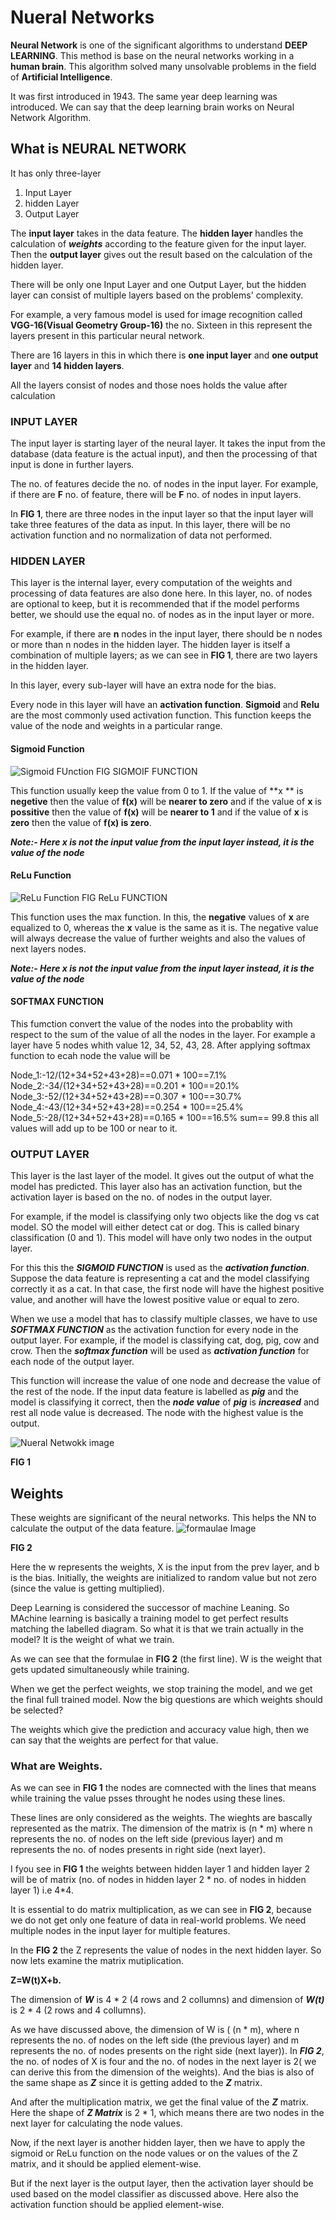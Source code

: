 # Nueral Networks
**Neural Network** is one of the significant algorithms to understand **DEEP LEARNING**. This method is base on the neural networks working in a **human brain**.
This algorithm solved many unsolvable problems in the field of **Artificial Intelligence**.

It was first introduced in  1943. The same year deep learning was introduced. We can say that the deep learning brain works on Neural Network Algorithm.

## What is NEURAL NETWORK
It has only three-layer 
1. Input Layer
2. hidden Layer
3. Output Layer

The **input layer** takes in the data feature. The **hidden layer** handles the calculation of ***weights*** according to the feature given for the input layer. Then the **output layer** gives out the result based on the calculation of the hidden layer.

There will be only one Input Layer and one Output Layer, but the hidden layer can consist of multiple layers based on the problems' complexity.

For example, a very famous model is used for image recognition called **VGG-16(Visual Geometry Group-16)** the no. Sixteen in this represent the layers present in this particular neural network.

There are 16 layers in this in which there is **one input layer** and **one output layer** and **14 hidden layers**.

All the layers consist of nodes and those noes holds the value after calculation

### INPUT LAYER
The input layer is starting layer of the neural layer. It takes the input from the database (data feature is the actual input), and then the processing of that input is done in further layers. 

The no. of features decide the no. of nodes in the input layer.
For example, if there are **F** no. of feature, there will be **F** no. of nodes in input layers.

In **FIG 1**, there are three nodes in the input layer so that the input layer will take three features of the data as input.
In this layer, there will be no activation function and no normalization of data not performed. 

### HIDDEN LAYER
This layer is the internal layer, every computation of the weights and processing of data features are also done here.
In this layer, no. of nodes are optional to keep, but it is recommended that if the model performs better, we should use the equal no. of nodes as in the input layer or more.

For example, if there are **n** nodes in the input layer, there should be n nodes or more than n nodes in the hidden layer.
The hidden layer is itself a combination of multiple layers; as we can see in **FIG 1**, there are two layers in the hidden layer.

In this layer, every sub-layer will have an extra node for the bias.

Every node in this layer will have an **activation function**. **Sigmoid** and **Relu** are the most commonly used activation function. This function keeps the value of the node and weights in a particular range.


#### Sigmoid Function
![Sigmoid FUnction](https://analyticsindiamag.com/wp-content/uploads/2018/01/sigmoid-equation.png)
FIG SIGMOIF FUNCTION

This function usually keep the value from 0 to 1. If the value of **x ** is **negetive** then the value of **f(x)** will be **nearer to zero** and if the value of **x** is       **possitive** then the value of **f(x)** will be **nearer to 1** and if the value of **x** is **zero** then the value of **f(x) is zero**.

***Note:- Here x is not the input value from the input layer instead, it is the value of the node***

#### ReLu Function
![ReLu Function](https://i0.wp.com/highontechs.com/wp-content/uploads/2020/06/activation-functions3-3.jpg?resize=351%2C232&ssl=1)
FIG ReLu FUNCTION

This function uses the max function. In this, the **negative** values of **x** are equalized to 0, whereas the **x** value is the same as it is. The negative value will always decrease the value of further weights and also the values of next layers nodes.

***Note:- Here x is not the input value from the input layer instead, it is the value of the node***

#### SOFTMAX FUNCTION
This fumction convert the value of the nodes into the probablity with respect to the sum of the value of all the nodes in the layer.
For example a layer have 5 nodes whith value 12, 34, 52, 43, 28. After applying softmax function to ecah node the value will be 

Node_1:-12/(12+34+52+43+28)==0.071 * 100==7.1%
Node_2:-34/(12+34+52+43+28)==0.201 * 100==20.1%
Node_3:-52/(12+34+52+43+28)==0.307 * 100==30.7%
Node_4:-43/(12+34+52+43+28)==0.254 * 100==25.4%
Node_5:-28/(12+34+52+43+28)==0.165 * 100==16.5%
sum==                                     99.8
this all values will add up to be 100 or near to it.

### OUTPUT LAYER
This layer is the last layer of the model. It gives out the output of what the model has predicted. This layer also has an activation function, but the activation layer is based on the no. of nodes in the output layer.

For example, if the model is classifying only two objects like the dog vs cat model. SO the model will either detect cat or dog. This is called binary classification (0 and 1).
This model will have only two nodes in the output layer. 

For this this the ***SIGMOID FUNCTION*** is used as the ***activation function***. Suppose the data feature is representing a cat and the model classifying correctly it as a cat. In that case, the first node will have the highest positive value, and another will have the lowest positive value or equal to zero.

When we use a model that has to classify multiple classes, we have to use ***SOFTMAX FUNCTION*** as the activation function for every node in the output layer.
For example, if the model is classifying cat, dog, pig, cow and crow. Then the ***softmax function*** will be used as ***activation function*** for each node of the output layer.

This function will increase the value of one node and decrease the value of the rest of the node. If the input data feature is labelled as ***pig*** and the model is classifying it correct, then the ***node value*** of ***pig*** is ***increased*** and rest all node value is decreased. The node with the highest value is the output.


![Nueral Netwokk image](https://icdn.digitaltrends.com/image/digitaltrends/artificial_neural_network_1-327x238.jpg)


**FIG 1**

## Weights
These weights are significant of the neural networks. This helps the NN to calculate the output of the data feature. 
![formaulae Image](https://cdn.analyticsvidhya.com/wp-content/uploads/2020/02/Screenshot-from-2020-02-03-22-14-21.png)

**FIG 2**

Here the w represents the weights, X is the input from the prev layer, and b is the bias. 
Initially, the weights are initialized to random value but not zero (since the value is getting multiplied).

Deep Learning is considered the successor of machine Leaning. So MAchine learning is basically a training model to get perfect results matching the labelled diagram.
So what it is that we train actually in the model? It is the weight of what we train.

As we can see that the formulae in **FIG 2** (the first line). 
W is the weight that gets updated simultaneously while training. 

When we get the perfect weights, we stop training the model, and we get the final full trained model. 
Now the big questions are which weights should be selected?

The weights which give the prediction and accuracy value high, then we can say that the weights are perfect for that value.

### What are Weights.
As we can see in **FIG 1** the nodes are comnected with the lines that means while training the value psses throught he nodes using these lines.

These lines are only considered as the weights. The wieghts are bascally represented as the matrix. The dimension of the matrix is (n * m) where n represents the no. of nodes on the left side (previous layer) and m represents the no. of nodes presents in right side (next layer). 

I fyou see in **FIG 1** the weights between hidden layer 1 and hidden layer 2 will be of matrix (no. of nodes in hidden layer 2 * no. of nodes in hidden layer 1) i.e  4*4.

It is essential to do matrix multiplication, as we can see in **FIG 2**, because we do not get only one feature of data in real-world problems.
We need multiple nodes in the input layer for multiple features.

In the **FIG 2** the Z represents the value of nodes in the next hidden layer.
So now lets examine the matrix mutiplication.

**Z=W(t)X+b.**

The dimension of ***W*** is 4 * 2 (4 rows and 2 collumns) and dimension of ***W(t)*** is 2 * 4 (2 rows and 4 collumns).

As we have discussed above, the dimension of W is ( (n * m), where n represents the no. of nodes on the left side (the previous layer) and m represents the no. of nodes presents on the right side (next layer)). In ***FIG 2***, the no. of nodes of X is four and the no. of nodes in the next layer is 2( we can derive this from the dimension of the weights).
And the bias is also of the same shape as ***Z*** since it is getting added to the ***Z*** matrix.

And after the multiplication matrix, we get the final value of the ***Z*** matrix. Here the shape of ***Z Matrix*** is 2 * 1, which means there are two nodes in the next layer for calculating the node values.

Now, if the next layer is another hidden layer, then we have to apply the sigmoid or ReLu function on the node values or on the values of the Z matrix, and it should be applied element-wise.

But if the next layer is the output layer, then the activation layer should be used based on the model classifier as discussed above. Here also the activation function should be applied element-wise.

